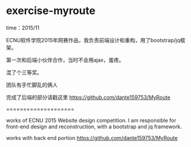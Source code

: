 # exercise-myroute
  
  time：2015/11
  
  ECNU软件学院2015年网赛作品，我负责前端设计和重构，用了bootstrap/jq框架。
  
  第一次和后端小伙伴合作，当时不会用ajax，蛋疼。
  
  混了个三等奖。
  
  团队有手忙脚乱的俩人
  
  完成了后端的部分请戳这里 <https://github.com/dante159753/MyRoute>

====================



  works of ECNU 2015 Website design competition. I am responsible for front-end design and reconstruction, with a bootstrap and jq framework. 
  
  works with back end portion <https://github.com/dante159753/MyRoute>
  
